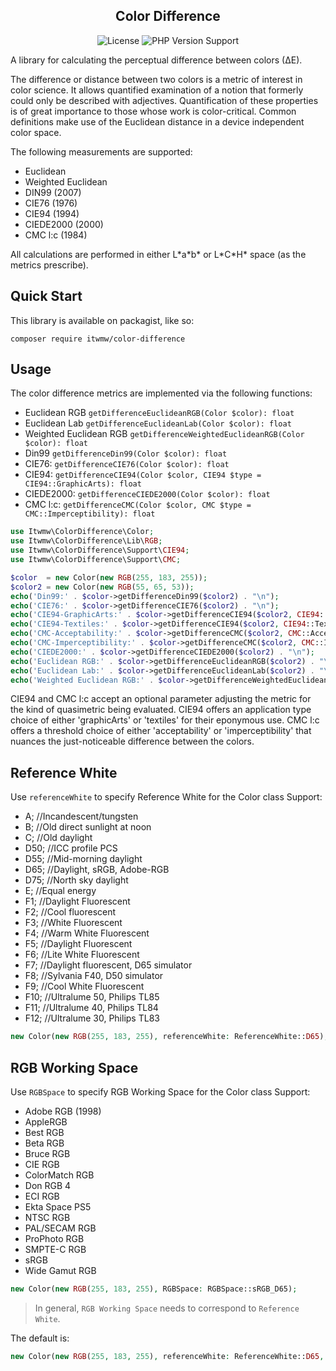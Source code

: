 <div align="center">

## Color Difference

![License](https://icon.itwmw.com/badge/License-Apache--2.0-blue)
![PHP Version Support](https://icon.itwmw.com/badge/PHP-%5E8.1-green?logo=php&logoColor=violet)

</div>
A library for calculating the perceptual difference between colors (∆E). 

The difference or distance between two colors is a metric of interest in color science. It allows quantified examination of a notion that formerly could only be described with adjectives. Quantification of these properties is of great importance to those whose work is color-critical. Common definitions make use of the Euclidean distance in a device independent color space.

The following measurements are supported:

- Euclidean
- Weighted Euclidean
- DIN99 (2007)
- CIE76 (1976)
- CIE94 (1994)
- CIEDE2000 (2000)
- CMC l:c (1984)

All calculations are performed in either L\*a\*b* or L\*C\*H* space (as the metrics prescribe).

## Quick Start
This library is available on packagist, like so:
```shell
composer require itwmw/color-difference
```

## Usage
The color difference metrics are implemented via the following functions:

- Euclidean RGB `getDifferenceEuclideanRGB(Color $color): float`
- Euclidean Lab `getDifferenceEuclideanLab(Color $color): float`
- Weighted Euclidean RGB `getDifferenceWeightedEuclideanRGB(Color $color): float`
- Din99 `getDifferenceDin99(Color $color): float`
- CIE76: `getDifferenceCIE76(Color $color): float`
- CIE94: `getDifferenceCIE94(Color $color, CIE94 $type = CIE94::GraphicArts): float`
- CIEDE2000: `getDifferenceCIEDE2000(Color $color): float`
- CMC l:c: `getDifferenceCMC(Color $color, CMC $type = CMC::Imperceptibility): float`

```php
use Itwmw\ColorDifference\Color;
use Itwmw\ColorDifference\Lib\RGB;
use Itwmw\ColorDifference\Support\CIE94;
use Itwmw\ColorDifference\Support\CMC;

$color  = new Color(new RGB(255, 183, 255));
$color2 = new Color(new RGB(55, 65, 53));
echo('Din99:' . $color->getDifferenceDin99($color2) . "\n");
echo('CIE76:' . $color->getDifferenceCIE76($color2) . "\n");
echo('CIE94-GraphicArts:' . $color->getDifferenceCIE94($color2, CIE94::GraphicArts) . "\n");
echo('CIE94-Textiles:' . $color->getDifferenceCIE94($color2, CIE94::Textiles) . "\n");
echo('CMC-Acceptability:' . $color->getDifferenceCMC($color2, CMC::Acceptability) . "\n");
echo('CMC-Imperceptibility:' . $color->getDifferenceCMC($color2, CMC::Imperceptibility) . "\n");
echo('CIEDE2000:' . $color->getDifferenceCIEDE2000($color2) . "\n");
echo('Euclidean RGB:' . $color->getDifferenceEuclideanRGB($color2) . "\n");
echo('Euclidean Lab:' . $color->getDifferenceEuclideanLab($color2) . "\n");
echo('Weighted Euclidean RGB:' . $color->getDifferenceWeightedEuclideanRGB($color2) . "\n");
```

CIE94 and CMC l:c accept an optional parameter adjusting the metric for the kind of quasimetric being evaluated. CIE94 offers an application type choice of either 'graphicArts' or 'textiles' for their eponymous use. CMC l:c offers a threshold choice of either 'acceptability' or 'imperceptibility' that nuances the just-noticeable difference between the colors.

## Reference White
Use `referenceWhite` to specify Reference White for the Color class
Support:

- A; //Incandescent/tungsten
- B; //Old direct sunlight at noon
- C; //Old daylight
- D50; //ICC profile PCS
- D55; //Mid-morning daylight
- D65; //Daylight, sRGB, Adobe-RGB
- D75; //North sky daylight
- E; //Equal energy
- F1; //Daylight Fluorescent
- F2; //Cool fluorescent
- F3; //White Fluorescent
- F4; //Warm White Fluorescent
- F5; //Daylight Fluorescent
- F6; //Lite White Fluorescent
- F7; //Daylight fluorescent, D65 simulator
- F8; //Sylvania F40, D50 simulator
- F9; //Cool White Fluorescent
- F10; //Ultralume 50, Philips TL85
- F11; //Ultralume 40, Philips TL84
- F12; //Ultralume 30, Philips TL83

```php
new Color(new RGB(255, 183, 255), referenceWhite: ReferenceWhite::D65);
```

## RGB Working Space
Use `RGBSpace` to specify RGB Working Space for the Color class
Support:

- Adobe RGB (1998)
- AppleRGB
- Best RGB
- Beta RGB
- Bruce RGB
- CIE RGB
- ColorMatch RGB
- Don RGB 4
- ECI RGB
- Ekta Space PS5
- NTSC RGB
- PAL/SECAM RGB
- ProPhoto RGB
- SMPTE-C RGB
- sRGB
- Wide Gamut RGB

```php
new Color(new RGB(255, 183, 255), RGBSpace: RGBSpace::sRGB_D65);
```
> In general, `RGB Working Space` needs to correspond to `Reference White`.

The default is:
```php
new Color(new RGB(255, 183, 255), referenceWhite: ReferenceWhite::D65, RGBSpace: RGBSpace::sRGB_D65);
```